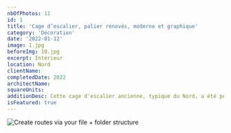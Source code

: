 ```yaml
---
nbOfPhotos: 11
id: 1
title: 'Cage d’escalier, palier rénovés, moderne et graphique'
category: 'Décoration'
date: '2022-01-12'
image: 1.jpg
beforeImg: 10.jpg
excerpt: Intérieur
location: Nord
clientName:
completedDate: 2022
architectName:
squareUnits:
additionDesc: Cette cage d'escalier ancienne, typique du Nord, a été poncée peinte et vernie. Le mur principal est couvert d'un papier peint graphique, les couleurs choisies rapellent les carreaux de ciment d'oriqine et permettent la rencontre entre tradition et modernité.
isFeatured: true
---
```


![Create routes via your file + folder structure](1.jpg)
